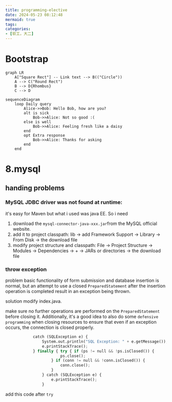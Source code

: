 ```yaml
---
title: programming-elective
date: 2024-05-23 08:12:48
mermaid: true
tags:
categories:
- [软工，大二]
---
```

# Bootstrap
```mermaid
graph LR
    A["Square Rect"] -- Link text --> B(("Circle"))
    A --> C("Round Rect")
    B --> D{Rhombus}
    C --> D

```
```mermaid
sequenceDiagram
    loop Daily query
        Alice->>Bob: Hello Bob, how are you?
        alt is sick
            Bob->>Alice: Not so good :(
        else is well
            Bob->>Alice: Feeling fresh like a daisy
        end
        opt Extra response
            Bob->>Alice: Thanks for asking
        end
    end

```

# 8.mysql

## handing problems

### MySQL JDBC driver was not found at runtime:

it's easy for Maven but what i used was java EE. So i need 

1. download the `mysql-connector-java-xxx.jar`from the MySQL official website.
2. add it to project classpath:
 lib -> add Framework Support -> Library -> From Disk -> the download file
3. modify project structure and classpath:
  File -> Project Structure -> Modules -> Dependencies -> + -> JARs or directories -> the download file
### throw exception

problem basic functionality of form submission and database insertion is normal, but an attempt to use a closed `PreparedStatement` after the insertion operation is completed result in an exception being thrown.

solution modify index.java.

make sure no further operations are performed on the `PreparedStatement` before closing it. Additionally, it's a good idea to also do some `defensive programming` when closing resources to ensure that even if an exception occurs, the connection is closed properly.
```python
            catch (SQLException e) {
                System.out.println("SQL Exception: " + e.getMessage());
                e.printStackTrace();
            } finally { try { if (ps != null && !ps.isClosed()) {
                        ps.close();
                    } if (conn != null && !conn.isClosed()) {
                        conn.close();
                    }
                } catch (SQLException e) {
                    e.printStackTrace();
                }
```
add this code after `try`